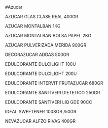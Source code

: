 #Azucar

AZUCAR GLAS CLASE REAL 400GR

AZUCAR MONTALBAN 1KG

AZUCAR MONTALBAN BOLSA PAPEL 2KG

AZUCAR PULVERIZADA MERIDA 900GR

DECORAZUCAR ADDAS 500GR

EDULCORANTE DULCILIGHT 100U

EDULCORANTE DULCILIGHT 200U

EDULCORANTE INTERVIT FRUTAZUCAR 680GR

EDULCORANTE SANTIVERI DIETETICO 250GR

EDULCORANTE SANTIVERI LIQ GDE 90CC

IDEAL SWEETENER 100SOB /50GR

NEVAZUCAR ALFZO RIVAS 400GR
